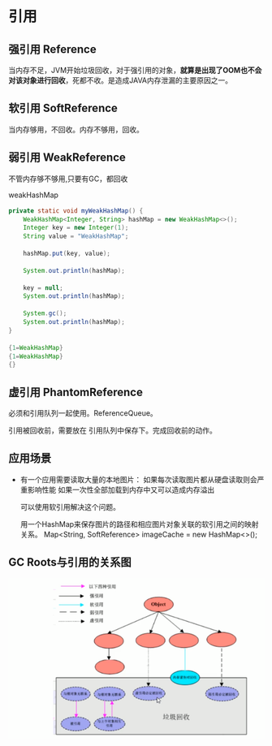 # 引用


## 强引用  Reference

当内存不足，JVM开始垃圾回收，对于强引用的对象，**就算是出现了OOM也不会对该对象进行回收**，死都不收。是造成JAVA内存泄漏的主要原因之一。

## 软引用  SoftReference

当内存够用，不回收。内存不够用，回收。 

## 弱引用  WeakReference

不管内存够不够用,只要有GC，都回收

weakHashMap
```java
private static void myWeakHashMap() {
    WeakHashMap<Integer, String> hashMap = new WeakHashMap<>();
    Integer key = new Integer(1);
    String value = "WeakHashMap";

    hashMap.put(key, value);

    System.out.println(hashMap);

    key = null;
    System.out.println(hashMap);

    System.gc();
    System.out.println(hashMap);
}

{1=WeakHashMap}
{1=WeakHashMap}
{}
```

## 虚引用  PhantomReference

必须和引用队列一起使用。ReferenceQueue。

引用被回收前，需要放在 引用队列中保存下。完成回收前的动作。


## 应用场景

* 有一个应用需要读取大量的本地图片：
  如果每次读取图片都从硬盘读取则会严重影响性能
  如果一次性全部加载到内存中又可以造成内存溢出

  可以使用软引用解决这个问题。

  用一个HashMap来保存图片的路径和相应图片对象关联的软引用之间的映射关系。
  Map<String, SoftReference<Bitmap>> imageCache = new HashMap<>();


## GC Roots与引用的关系图

![关系图](/assert/view/reference/1_1.png)



